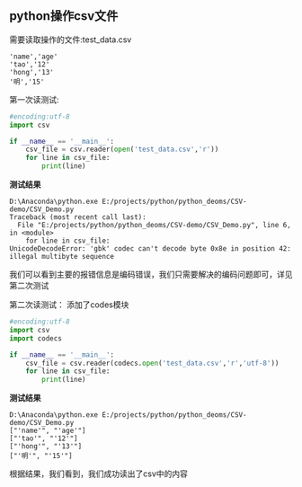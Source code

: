 ## python操作csv文件

需要读取操作的文件:test_data.csv
```csv
'name','age'
'tao','12'
'hong','13'
'明','15'
```

第一次读测试:
```python
#encoding:utf-8
import csv

if __name__ == '__main__':
    csv_file = csv.reader(open('test_data.csv','r'))
    for line in csv_file:
        print(line)
```
**测试结果**
```
D:\Anaconda\python.exe E:/projects/python/python_deoms/CSV-demo/CSV_Demo.py
Traceback (most recent call last):
  File "E:/projects/python/python_deoms/CSV-demo/CSV_Demo.py", line 6, in <module>
    for line in csv_file:
UnicodeDecodeError: 'gbk' codec can't decode byte 0x8e in position 42: illegal multibyte sequence
```
我们可以看到主要的报错信息是编码错误，我们只需要解决的编码问题即可，详见第二次测试


第二次读测试：
添加了codes模块
```python
#encoding:utf-8
import csv
import codecs

if __name__ == '__main__':
    csv_file = csv.reader(codecs.open('test_data.csv','r','utf-8'))
    for line in csv_file:
        print(line)

```
**测试结果**

```
D:\Anaconda\python.exe E:/projects/python/python_deoms/CSV-demo/CSV_Demo.py
["'name'", "'age'"]
["'tao'", "'12'"]
["'hong'", "'13'"]
["'明'", "'15'"]
```
根据结果，我们看到，我们成功读出了csv中的内容
